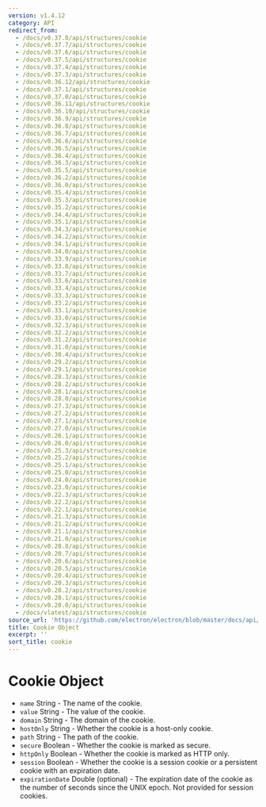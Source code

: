```yaml
---
version: v1.4.12
category: API
redirect_from:
  - /docs/v0.37.8/api/structures/cookie
  - /docs/v0.37.7/api/structures/cookie
  - /docs/v0.37.6/api/structures/cookie
  - /docs/v0.37.5/api/structures/cookie
  - /docs/v0.37.4/api/structures/cookie
  - /docs/v0.37.3/api/structures/cookie
  - /docs/v0.36.12/api/structures/cookie
  - /docs/v0.37.1/api/structures/cookie
  - /docs/v0.37.0/api/structures/cookie
  - /docs/v0.36.11/api/structures/cookie
  - /docs/v0.36.10/api/structures/cookie
  - /docs/v0.36.9/api/structures/cookie
  - /docs/v0.36.8/api/structures/cookie
  - /docs/v0.36.7/api/structures/cookie
  - /docs/v0.36.6/api/structures/cookie
  - /docs/v0.36.5/api/structures/cookie
  - /docs/v0.36.4/api/structures/cookie
  - /docs/v0.36.3/api/structures/cookie
  - /docs/v0.35.5/api/structures/cookie
  - /docs/v0.36.2/api/structures/cookie
  - /docs/v0.36.0/api/structures/cookie
  - /docs/v0.35.4/api/structures/cookie
  - /docs/v0.35.3/api/structures/cookie
  - /docs/v0.35.2/api/structures/cookie
  - /docs/v0.34.4/api/structures/cookie
  - /docs/v0.35.1/api/structures/cookie
  - /docs/v0.34.3/api/structures/cookie
  - /docs/v0.34.2/api/structures/cookie
  - /docs/v0.34.1/api/structures/cookie
  - /docs/v0.34.0/api/structures/cookie
  - /docs/v0.33.9/api/structures/cookie
  - /docs/v0.33.8/api/structures/cookie
  - /docs/v0.33.7/api/structures/cookie
  - /docs/v0.33.6/api/structures/cookie
  - /docs/v0.33.4/api/structures/cookie
  - /docs/v0.33.3/api/structures/cookie
  - /docs/v0.33.2/api/structures/cookie
  - /docs/v0.33.1/api/structures/cookie
  - /docs/v0.33.0/api/structures/cookie
  - /docs/v0.32.3/api/structures/cookie
  - /docs/v0.32.2/api/structures/cookie
  - /docs/v0.31.2/api/structures/cookie
  - /docs/v0.31.0/api/structures/cookie
  - /docs/v0.30.4/api/structures/cookie
  - /docs/v0.29.2/api/structures/cookie
  - /docs/v0.29.1/api/structures/cookie
  - /docs/v0.28.3/api/structures/cookie
  - /docs/v0.28.2/api/structures/cookie
  - /docs/v0.28.1/api/structures/cookie
  - /docs/v0.28.0/api/structures/cookie
  - /docs/v0.27.3/api/structures/cookie
  - /docs/v0.27.2/api/structures/cookie
  - /docs/v0.27.1/api/structures/cookie
  - /docs/v0.27.0/api/structures/cookie
  - /docs/v0.26.1/api/structures/cookie
  - /docs/v0.26.0/api/structures/cookie
  - /docs/v0.25.3/api/structures/cookie
  - /docs/v0.25.2/api/structures/cookie
  - /docs/v0.25.1/api/structures/cookie
  - /docs/v0.25.0/api/structures/cookie
  - /docs/v0.24.0/api/structures/cookie
  - /docs/v0.23.0/api/structures/cookie
  - /docs/v0.22.3/api/structures/cookie
  - /docs/v0.22.2/api/structures/cookie
  - /docs/v0.22.1/api/structures/cookie
  - /docs/v0.21.3/api/structures/cookie
  - /docs/v0.21.2/api/structures/cookie
  - /docs/v0.21.1/api/structures/cookie
  - /docs/v0.21.0/api/structures/cookie
  - /docs/v0.20.8/api/structures/cookie
  - /docs/v0.20.7/api/structures/cookie
  - /docs/v0.20.6/api/structures/cookie
  - /docs/v0.20.5/api/structures/cookie
  - /docs/v0.20.4/api/structures/cookie
  - /docs/v0.20.3/api/structures/cookie
  - /docs/v0.20.2/api/structures/cookie
  - /docs/v0.20.1/api/structures/cookie
  - /docs/v0.20.0/api/structures/cookie
  - /docs/vlatest/api/structures/cookie
source_url: 'https://github.com/electron/electron/blob/master/docs/api/structures/cookie.md'
title: Cookie Object
excerpt: ''
sort_title: cookie
---
```

# Cookie Object

*   `name` String - The name of the cookie.
*   `value` String - The value of the cookie.
*   `domain` String - The domain of the cookie.
*   `hostOnly` String - Whether the cookie is a host-only cookie.
*   `path` String - The path of the cookie.
*   `secure` Boolean - Whether the cookie is marked as secure.
*   `httpOnly` Boolean - Whether the cookie is marked as HTTP only.
*   `session` Boolean - Whether the cookie is a session cookie or a persistent cookie with an expiration date.
*   `expirationDate` Double (optional) - The expiration date of the cookie as the number of seconds since the UNIX epoch. Not provided for session cookies.
